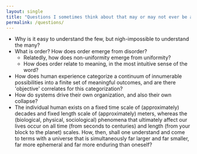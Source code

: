 ```yaml
---
layout: single
title: "Questions I sometimes think about that may or may not ever be answered"
permalink: /questions/
---
```


* Why is it easy to understand the few, but nigh-impossible to understand the many?
* What is order? How does order emerge from disorder?
  * Relatedly, how does non-uniformity emerge from uniformity?
  * How does order relate to meaning, in the most intuitive sense of the word?
* How does human experience categorize a continuum of innumerable possibilities into a finite set of meaningful outcomes, and are there 'objective' correlates for this categorization?
* How do systems drive their own organization, and also their own collapse?
* The individual human exists on a fixed time scale of (approximately) decades and fixed length scale of (approximately) meters, whereas the (biological, physical, sociological) phenomena that ultimately affect our lives occur on all time (from seconds to centuries) and length (from your block to the planet) scales. How, then, shall one understand and come to terms with a universe that is simultaneously far larger and far smaller, far more ephemeral and far more enduring than oneself?
